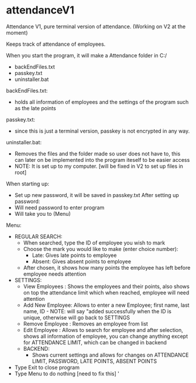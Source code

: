 # attendanceV1

Attendance V1, pure terminal version of attendance. (Working on V2 at the moment)

Keeps track of attendance of employees.

When you start the program, it will make a Attendance folder in C:/
- backEndFiles.txt
- passkey.txt
- uninstaller.bat

backEndFiles.txt:
  - holds all information of employees and the settings of the program such as the late points

passkey.txt:
  - since this is just a terminal version, passkey is not encrypted in any way.

uninstaller.bat:
  - Removes the files and the folder made so user does not have to, this can later on be implemented into the program iteself to be easier access
  - NOTE: It is set up to my computer. [will be fixed in V2 to set up files in root]

When starting up:
  - Set up new password, it will be saved in passkey.txt
After setting up password:
  - Will need password to enter program
  - Will take you to (Menu)

Menu:
  - REGULAR SEARCH:
    - When searched, type the ID of employee you wish to mark
    - Choose the mark you would like to make (enter choice number):
      - Late: Gives late points to employee
      - Absent: Gives absent points to employee
    - After chosen, it shows how many points the employee has left before employee needs attention
  - SETTINGS: 
    - View Employees  : Shows the employees and their points, also shows on top the attendance limit which when reached, employee will need attention
    - Add New Employee: Allows to enter a new Employee; first name, last name, ID
                        - NOTE: will say "added successfully when the ID is unique, otherwise will go back to SETTINGS
    - Remove Employee : Removes an employee from list
    - Edit Employee   : Allows to search for employee and after selection, shows all information of employee, you can change anything except for ATTENDANCE LIMIT, which can be changed in backend
    - BACKEND:
        - Shows current settings and allows for changes on ATTENDANCE LIMIT, PASSWORD, LATE POINTS, ABSENT POINTS
  - Type Exit to close program
  - Type Menu to do nothing [need to fix this] '
